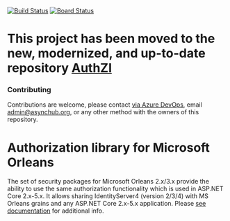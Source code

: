 [![Build Status](https://dev.azure.com/asynchub/Orleans.Security/_apis/build/status/Orleans.Security-CI?branchName=master)](https://dev.azure.com/asynchub/Orleans.Security/_build/latest?definitionId=4&branchName=master)
[![Board Status](https://dev.azure.com/asynchub/5a6d822d-5d9b-4d9a-8ce4-23803c42a92f/9b9ae766-6544-4f15-af2d-657f28e5facd/_apis/work/boardbadge/6d266e64-b197-4d7b-93c5-6ba135b22a56?columnOptions=1)](https://dev.azure.com/asynchub/5a6d822d-5d9b-4d9a-8ce4-23803c42a92f/_boards/board/t/9b9ae766-6544-4f15-af2d-657f28e5facd/Microsoft.RequirementCategory)

# This project has been moved to the new, modernized, and up-to-date repository [AuthZI](https://github.com/Async-Hub/AuthZI)

### Contributing

Contributions are welcome, please contact [via Azure DevOps](https://dev.azure.com/asynchub/Orleans.Security/_workitems/recentlyupdated/), email <admin@asynchub.org>, or any other method with the owners of this repository.

# Authorization library for Microsoft Orleans

The set of security packages for Microsoft Orleans 2.x/3.x provide the ability to use the same authorization functionality which is used in ASP.NET Core 2.x-5.x. It allows sharing IdentityServer4 (version 2/3/4) with MS Orleans grains and any ASP.NET Core 2.x-5.x application. Please [see documentation](http://orlsec.asynchub.org/) for additional info.
